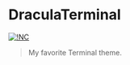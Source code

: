 # DraculaTerminal
[![!NC](https://img.shields.io/badge/INC-NetOperatorWibby/terminal-dracula-07d0eb.svg?style=flat-square)](https://git.inc.sh/NetOperatorWibby/terminal-dracula)

> My favorite Terminal theme.
